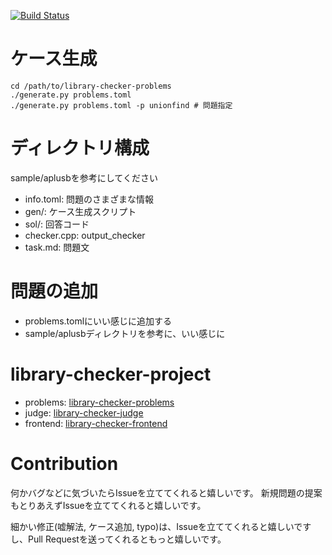[![Build Status](https://drone.yosupo.jp/api/badges/yosupo06/library-checker-problems/status.svg)](https://drone.yosupo.jp/yosupo06/library-checker-problems)

# ケース生成

```
cd /path/to/library-checker-problems
./generate.py problems.toml
./generate.py problems.toml -p unionfind # 問題指定
```

# ディレクトリ構成

sample/aplusbを参考にしてください

- info.toml: 問題のさまざまな情報
- gen/: ケース生成スクリプト
- sol/: 回答コード
- checker.cpp: output_checker
- task.md: 問題文

# 問題の追加

- problems.tomlにいい感じに追加する
- sample/aplusbディレクトリを参考に、いい感じに


# library-checker-project

- problems: [library-checker-problems](https://github.com/yosupo06/library-checker-problems)
- judge: [library-checker-judge](https://github.com/yosupo06/library-checker-judge)
- frontend: [library-checker-frontend](https://github.com/yosupo06/library-checker-frontend)

# Contribution

何かバグなどに気づいたらIssueを立ててくれると嬉しいです。
新規問題の提案もとりあえずIssueを立ててくれると嬉しいです。

細かい修正(嘘解法, ケース追加, typo)は、Issueを立ててくれると嬉しいですし、Pull Requestを送ってくれるともっと嬉しいです。
